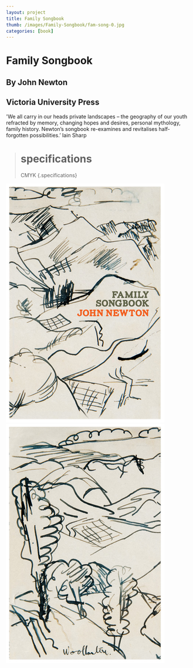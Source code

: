 ```yaml
---
layout: project
title: Family Songbook
thumb: /images/Family-Songbook/fam-song-0.jpg
categories: [book]
---
```


# Family Songbook 

## By John Newton
## Victoria University Press

'We all carry in our heads private landscapes – the geography of our youth refracted by memory, changing hopes and desires, personal mythology, family history. Newton’s songbook re-examines and revitalises half-forgotten possibilities.’
Iain Sharp

> # specifications
> CMYK
{.specifications}

![](/images/Family-Songbook/fam-song-1.jpg)
![](/images/Family-Songbook/fam-song-2.jpg)

